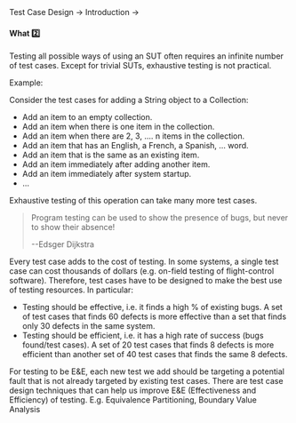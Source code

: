 <link rel="stylesheet" href="{{baseUrl}}/css/textbook.css">

<div class="website-content">

<div id="path">Test Case Design &rarr; Introduction &rarr;</div>

<div id="title">

#### What :two:

</div>

<div id="body">

Testing all possible ways of using an SUT often requires an infinite number of test cases.  Except for trivial SUTs, exhaustive testing is not practical.

<tip-box>

Example:

Consider the test cases for adding a String object to a Collection:

* Add an item to an empty collection.
*	Add an item when there is one item in the collection.
*	Add an item when there are 2, 3, .... n items in the collection.
*	Add an item that has an English, a French, a Spanish, … word.
*	Add an item that is the same as an existing item.
*	Add an item immediately after adding another item.
*	Add an item immediately after system startup.
*	...

Exhaustive testing of this operation can take many more test cases.

</tip-box>

> Program testing can be used to show the presence of bugs, but never to show their absence!  
>
> --Edsger Dijkstra

Every test case adds to the cost of testing. In some systems, a single test case can cost thousands of dollars (e.g. on-field testing of flight-control software). Therefore, test cases have to be designed to make the best use of testing resources.  In particular:

* Testing should be effective, i.e. it finds a high % of existing bugs. A set of test cases that finds 60 defects is more effective than a set that finds only 30 defects in the same system.
* Testing should be efficient, i.e. it has a high rate of success (bugs found/test cases). A set of 20 test cases that finds 8 defects is more efficient than another set of 40 test cases that finds the same 8 defects.

For testing to be E&E, each new test we add should be targeting a potential fault that is not already targeted by existing test cases. There are test case design techniques that can help us improve E&E (Effectiveness and Efficiency) of testing. E.g. Equivalence Partitioning, Boundary Value Analysis

</div>

<div id="extras">

<include src="exercises.md" />

</div>

</div>
